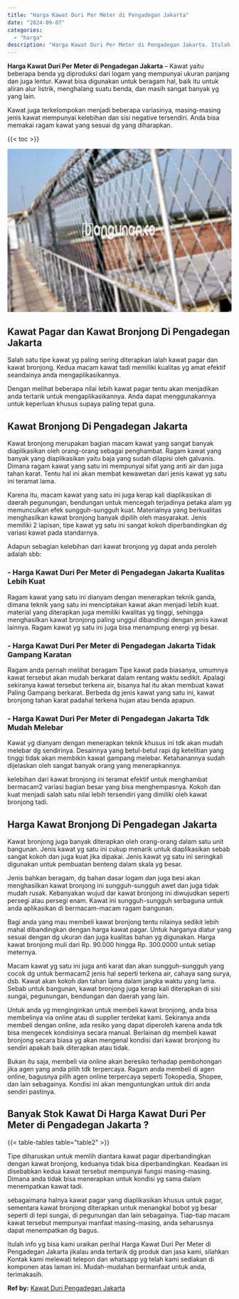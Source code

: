 ```yaml
---
title: "Harga Kawat Duri Per Meter di Pengadegan Jakarta"
date: "2024-09-07"
categories: 
  - "harga"
description: "Harga Kawat Duri Per Meter di Pengadegan Jakarta. Itulah info yg bisa kami uraikan perihal Harga Kawat Duri Per Meter di Pengadegan Jakarta jikalau anda tert..."
---
```


**Harga Kawat Duri Per Meter di Pengadegan Jakarta** – Kawat yaitu beberapa benda yg diproduksi dari logam yang mempunyai ukuran panjang dan juga lentur. Kawat bisa digunakan untuk beragam hal, baik itu untuk aliran alur listrik, menghalang suatu benda, dan masih sangat banyak yg yang lain.

Kawat juga terkelompokan menjadi beberapa variasinya, masing-masing jenis kawat mempunyai kelebihan dan sisi negative tersendiri. Anda bisa memakai ragam kawat yang sesuai dg yang diharapkan.

{{< toc >}}

![Harga Kawat Duri Per Meter di Pengadegan Jakarta](/images/jual-kawat-murah52.png)

## Kawat Pagar dan Kawat Bronjong Di Pengadegan Jakarta

Salah satu tipe kawat yg paling sering diterapkan ialah kawat pagar dan kawat bronjong. Kedua macam kawat tadi memiliki kualitas yg amat efektif seandainya anda mengaplikasikannya.

Dengan melihat beberapa nilai lebih kawat pagar tentu akan menjadikan anda tertarik untuk mengaplikasikannya. Anda dapat menggunakannya untuk keperluan khusus supaya paling tepat guna.

## Kawat Bronjong Di Pengadegan Jakarta

Kawat bronjong merupakan bagian macam kawat yang sangat banyak diaplikasikan oleh orang-orang sebagai penghambat. Ragam kawat yang banyak yang diaplikasikan yaitu baja yang sudah dilapisi oleh galvanis. Dimana ragam kawat yang satu ini mempunyai sifat yang anti air dan juga tahan karat. Tentu hal ini akan membat kewawetan dari jenis kawat yg satu ini teramat lama.

Karena itu, macam kawat yang satu ini juga kerap kali diaplikasikan di daerah pegunungan, bendungan untuk mencegah terjadinya petaka alam yg memunculkan efek sungguh-sungguh kuat. Materialnya yang berkualitas menghasilkan kawat bronjong banyak dipilih oleh masyarakat. Jenis memiliki 2 lapisan, tipe kawat yg satu ini sangat kokoh diperbandingkan dg variasi kawat pada standarnya.

Adapun sebagian kelebihan dari kawat bronjong yg dapat anda peroleh adalah sbb:

### \- Harga Kawat Duri Per Meter di Pengadegan Jakarta Kualitas Lebih Kuat

Ragam kawat yang satu ini dianyam dengan menerapkan teknik ganda, dimana teknik yang satu ini menciptakan kawat akan menjadi lebih kuat. material yang diterapkan juga memiliki kwalitas yg tinggi, sehingga menghasilkan kawat bronjong paling unggul dibandingi dengan jenis kawat lainnya. Ragam kawat yg satu ini juga bisa menampung energi yg besar.

### \- Harga Kawat Duri Per Meter di Pengadegan Jakarta Tidak Gampang Karatan

Ragam anda pernah melihat beragam Tipe kawat pada biasanya, umumnya kawat tersebut akan mudah berkarat dalam rentang waktu sedikit. Apalagi sekiranya kawat tersebut terkena air, bisanya hal itu akan membuat kawat Paling Gampang berkarat. Berbeda dg jenis kawat yang satu ini, kawat bronjong tahan karat padahal terkena hujan atau benda apapun.

### \- Harga Kawat Duri Per Meter di Pengadegan Jakarta Tdk Mudah Melebar

Kawat yg dianyam dengan menerapkan teknik khusus ini tdk akan mudah melebar dg sendirinya. Desainnya yang betul-betul rapi dg ketelitian yang tinggi tidak akan membikin kawat gampang melebar. Ketahanannya sudah dijelaskan oleh sangat banyak orang yang menerapkannya.

kelebihan dari kawat bronjong ini teramat efektif untuk menghambat bermacam2 variasi bagian besar yang bisa menghempasnya. Kokoh dan kuat menjadi salah satu nilai lebih tersendiri yang dimiliki oleh kawat bronjong tadi.

## Harga Kawat Bronjong Di Pengadegan Jakarta

Kawat bronjong juga banyak diterapkan oleh orang-orang dalam satu unit bangunan. Jenis kawat yg satu ini cukup menarik untuk diaplikasikan sebab sangat kokoh dan juga kuat jika dipakai. Jenis kawat yg satu ini seringkali digunakan untuk pembuatan benteng dalam skala yg besar.

Jenis bahkan beragam, dg bahan dasar logam dan juga besi akan menghasilkan kawat bronjong ini sungguh-sungguh awet dan juga tidak mudah rusak. Kebanyakan wujud dar kawat bronjong ini diwujudkan seperti persegi atau persegi enam. Kawat ini sungguh-sungguh serbaguna untuk anda aplikasikan di bermacam-macam ragam bangunan.

Bagi anda yang mau membeli kawat bronjong tentu nilainya sedikit lebih mahal dibandingkan dengan harga kawat pagar. Untuk harganya diatur yang sesuai dengan dg ukuran dan juga kualitas bahan yg digunakan. Harga kawat bronjong muli dari Rp. 90.000 hingga Rp. 300.0000 untuk setiap meternya.

Macam kawat yg satu ini juga anti karat dan akan sungguh-sungguh yang cocok dg untuk bermacam2 jenis hal seperti terkena air, cahaya sang surya, dsb. Kawat akan kokoh dan tahan lama dalam jangka waktu yang lama. Sebab untuk bangunan, kawat bronjong juga kerap kali diterapkan di sisi sungai, pegunungan, bendungan dan daerah yang lain.

Untuk anda yg menginginkan untuk membeli kawat bronjong, anda bisa membelinya via online atau di supplier terdekat kami. Sekiranya anda membeli dengan online, ada resiko yang dapat diperoleh karena anda tdk bisa mengecek kondisinya secara manual. Berlainan dg membeli kawat bronjong secara biasa yg akan mengenal kondisi dari kawat bronjong itu sendiri apakah baik diterapkan atau tidak.

Bukan itu saja, membeli via online akan beresiko terhadap pembohongan jika agen yang anda pilih tdk terpercaya. Ragam anda membeli di agen online, bagusnya pilih agen online terpercaya seperti Tokopedia, Shopee, dan lain sebagainya. Kondisi ini akan menguntungkan untuk diri anda sendiri pastinya.

## Banyak Stok Kawat Di Harga Kawat Duri Per Meter di Pengadegan Jakarta ?

{{< table-tables table="table2" >}}

Tipe diharuskan untuk memlih diantara kawat pagar diperbandingkan dengan kawat bronjong, keduanya tidak bisa diperbandingkan. Keadaan ini disebabkan kedua kawat tersebut mempunyai fungsi masing-masing. Dimana anda tidak bisa menerapkan untuk kondisi yg sama dalam menempatkan kawat tadi.

sebagaimana halnya kawat pagar yang diaplikasikan khusus untuk pagar, sementara kawat bronjong diterapkan untuk menangkal bobot yg besar seperti di tepi sungai, di pegunungan dan lain sebagainya. Tiap-tiap macam kawat tersebut mempunyai manfaat masing-masing, anda seharusnya dapat menempatkan dg bagus.

Itulah info yg bisa kami uraikan perihal Harga Kawat Duri Per Meter di Pengadegan Jakarta jikalau anda tertarik dg produk dan jasa kami, silahkan Kontak kami melewati telepon dan whatsapp yg telah kami sediakan di komponen atas laman ini. Mudah-mudahan bermanfaat untuk anda, terimakasih.

**Ref by:** [Kawat Duri Pengadegan Jakarta](https://id.wikipedia.org/wiki/Kawat)

